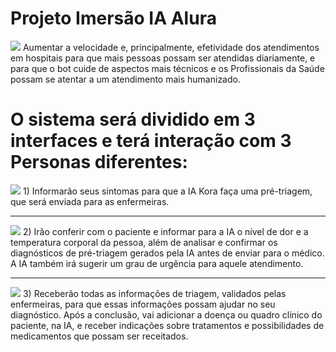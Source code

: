 # Projeto Imersão IA Alura

<img src="https://i.postimg.cc/xdf8s7MQ/banner.jpg">
Aumentar a velocidade e, principalmente, efetividade dos atendimentos em hospitais para que mais pessoas possam ser atendidas diariamente, e para que o bot cuide de aspectos mais técnicos e os Profissionais da Saúde possam se atentar a um atendimento mais humanizado.


# O sistema será dividido em 3 interfaces e terá interação com 3 Personas diferentes:

<img src="https://i.postimg.cc/rstcf6Jf/pacientesbanner.jpg">
1) Informarão seus sintomas para que a IA Kora faça uma pré-triagem, que será enviada para as enfermeiras.

--------------------------------------------------------------------------------------------------------
<img src="https://i.postimg.cc/CxVz8dKz/banner-enfermeiras.jpg">
2) Irão conferir com o paciente e informar para a IA o nível de dor e a temperatura corporal da pessoa, além de analisar e confirmar os diagnósticos de pré-triagem gerados pela IA antes de enviar para o médico. A IA também irá sugerir um grau de urgência para aquele atendimento.

--------------------------------------------------------------------------------------------------------
<img src="https://i.postimg.cc/k4HqNMxV/medicasbanner.jpg">
3) Receberão todas as informações de triagem, validados pelas enfermeiras, para que essas informações possam ajudar no seu diagnóstico. Após a conclusão, vai adicionar a doença ou quadro clínico do paciente, na IA, e receber indicações sobre tratamentos e possibilidades de medicamentos que possam ser receitados.
